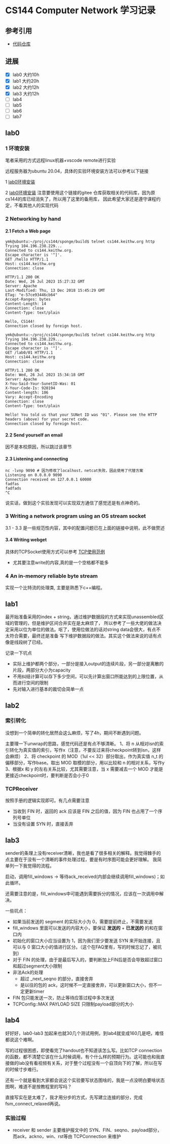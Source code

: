 # CS144 Computer Network 学习记录

## 参考引用
- [代码仓库](https://gitee.com/kangyupl/sponge)

## 进展

- [x] lab0 大约10h
- [x] lab1 大约20h
- [x] lab2 大约12h
- [x] lab3 大约12h
- [ ] lab4
- [ ] lab5
- [ ] lab6
- [ ] lab7

## lab0

### 1 环境安装
笔者采用的方式远程linux机器+vscode remote进行实验

远程服务器为ubuntu 20.04，具体的实验环境安装方法可以参考以下链接

1 [lab0环境安装](https://www.misaka-9982.com/2023/02/15/CS144-%E7%8E%AF%E5%A2%83%E9%85%8D%E7%BD%AE/)

2 [lab0环境安装](http://doraemonzzz.com/2021/12/12/2021-12-12-CS144-%E5%AE%9E%E9%AA%8C%E7%8E%AF%E5%A2%83%E9%85%8D%E7%BD%AE/)
注意要使用这个链接的gitee 仓库获取相关的代码库，因为原cs144的库已经消失了，所以用了这里的备用库，
因此希望大家还是遵守课程约定，不看其他人的实现代码

### 2 Networking by hand

#### 2.1 Fetch a Web page
```
ymk@ubuntu:~/proj/cs144/sponge/build$ telnet cs144.keithw.org http
Trying 104.196.238.229...
Connected to cs144.keithw.org.
Escape character is '^]'.
GET /hello HTTP/1.1
Host: cs144.keithw.org
Connection: close

HTTP/1.1 200 OK
Date: Wed, 26 Jul 2023 15:27:32 GMT
Server: Apache
Last-Modified: Thu, 13 Dec 2018 15:45:29 GMT
ETag: "e-57ce93446cb64"
Accept-Ranges: bytes
Content-Length: 14
Connection: close
Content-Type: text/plain

Hello, CS144!
Connection closed by foreign host.

ymk@ubuntu:~/proj/cs144/sponge/build$ telnet cs144.keithw.org http
Trying 104.196.238.229...
Connected to cs144.keithw.org.
Escape character is '^]'.
GET /lab0/01 HTTP/1.1
Host: cs144.keithw.org
Connection: close

HTTP/1.1 200 OK
Date: Wed, 26 Jul 2023 15:34:18 GMT
Server: Apache
X-You-Said-Your-SunetID-Was: 01
X-Your-Code-Is: 920194
Content-length: 106
Vary: Accept-Encoding
Connection: close
Content-Type: text/plain

Hello! You told us that your SUNet ID was "01". Please see the HTTP headers (above) for your secret code.
Connection closed by foreign host.
```

#### 2.2 Send yourself an email
因不是本校原因，所以跳过该章节

#### 2.3 Listening and connecting
```
nc -lvnp 9090 # 因为修改了localhost，netcat失败，因此使用了代替方案
Listening on 0.0.0.0 9090
Connection received on 127.0.0.1 60000
fadfas
fadfads
^C
```
说实话，做到这个实验发现可以实现双方通信了感觉还是有点神奇的。

### 3 Writing a network program using an OS stream socket

3.1 - 3.3 是一些规范性内容，其中的配置问题已在上面的链接中说明，此不做赘述

#### 3.4 Writing webget
具体的TCPSocket使用方式可以参考 [TCP使用范例](https://cs144.github.io/doc/lab0/class_t_c_p_socket.html#a45d4ff72e1f0c755225e60f89326085c)
- 尤其要注意write的内容,真的是一个空格都不能多

### 4 An in-memory reliable byte stream
实现一个比特流的处理类, 主要是熟悉下c++编程。

## lab1
最开始准备采用的index + string，通过维护数据段的方式来实现unassembled区域的管理的，但是维护区间合并实在是太麻烦了，
所以参考了一些大佬的做法决定采用以位为单位的做法。呕了，使用位做法的话对string data会很大，有点不太符合需要，最终还是准备
写下维护数据段的做法。其实这个做法来说的话有点像是线段树了已经。

记录一下坑点
- 实际上维护都两个部分，一部分是接入output的连续片段，另一部分是离散的片段，两部分大小为capacity
- 不用纠结计算可以存下多少空间，可以先计算出窗口所能达到的上限位置，从而进行空间的限制
- 先对输入进行基本的裁切会简单一点

## lab2
### 索引转化
没想到一个简单的转化居然会这么麻烦，写了4h，期间不断遇到问题。

主要理一下unwrap的思路，感觉代码还是有点不够清晰。
1、将 n 从相对isn的索引转化为真实值的索引，写作x（注意，不要反过来将checkpoint转到isn，这样会麻烦）
2、将 checkpoint 的 MOD（1ul << 32）部分取出，作为真实值 n_t 的偏移部分，写作base。取出 MOD 取模的部分，用以比较和 n 的相对关系，写作y
3、根据x 和 y 的左右关系比较，尤其需要注意，当 x 需要减去一个 MOD 才能是更接近checkpoint时，要判断是否会小于0

### TCPReceiver
按照手册的逻辑实现即可。有几点需要注意
- 当收到 FIN 时，返回的 ack 应该是 FIN 之后的值，因为 FIN 也占用了一个序列号单位
- 当没有设置 SYN 时，直接丢弃

## lab3
sender的条理上没有receiver清晰，我也是看了很多相关的解释。我觉得棘手的点主要在于没有一个清晰的事件处理过程，要是有时序图可能会更好理解。
我简单列一下我觉得的流程。

启动，调用fill_windows -> 等待ack_received(内部会继续调用fill_windows)；如此循环。

还需要注意的是，fill_windows中可能遇到需要拆分的情况，应该在一次调用中解决。

一些坑点：
- 如果当前发送的 segment 的实际大小为 0，需要提前终止，不需要发送
- fill_windows 里面可以发送的内容大小，要保证 **发送的** + **已发送的** 的和在窗口内
- 初始化的窗口大小应当设置为 1，因为我们至少要发送 SYN 来开始连接，且可以与 0 窗口大小的值进行区分。（这个在FAQ里有，写的时候忘记了，被坑到）
- 对于 FIN 的处理，由于是最后写入的，要判断加上FIN后是否会导致超过窗口和超过segment大小限制
- 非法Ack的处理
    - 超过 _next_seqno 的部分，直接舍弃
    - 是以往的包的 ack，这时候不一定直接舍弃，可以更新窗口大小，但不一定更新timer
- FIN 包只能发送一次，防止等待应答过程中多次发送
- TCPConfig::MAX PAYLOAD SIZE 只限制payload部分的大小

## lab4
好好好，lab0-lab3 加起来也就30几个测试用例，到lab4就变成160几是吧，难怪都说这个难啊。

写的过程很困惑，即使看完了handout也不知道该怎么写。比如TCP connection 的函数，都不清楚它该在什么时候调用，有个什么样的预期行为。这可能也和我直接做的lab没有看视频有关系，对于整个过程没有一个自顶向下的了解，所以在写的时候寸步难行。

还有一个就是看到大家都会说这个实验要写状态图啥的，我是一点没明白要啥状态图啊，难道不是按教程里的写吗？

直接写实在是太难了，我才用分步的方式，先写建立连接的部分，完成fsm_connect_relaxed再说。

### 实验过程
- receiver 和 sender 主要维护报文中的 SYN、FIN、seqno、payload部分，而ack，ackno，win、rst等由 TCPConnection 来维护
